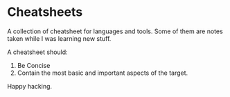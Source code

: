 # Cheatsheets

A collection of cheatsheet for languages and tools.
Some of them are notes taken while I was learning new stuff.

A cheatsheet should:

1. Be Concise
2. Contain the most basic and important aspects of the target.

Happy hacking.
